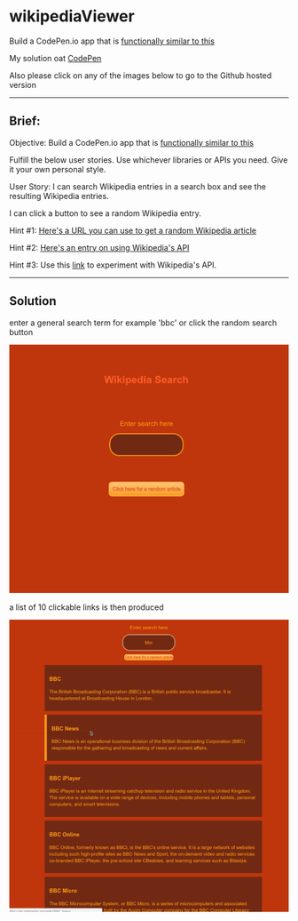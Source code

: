 # wikipediaViewer
Build a CodePen.io app that is [functionally similar to this](https://codepen.io/FreeCodeCamp/full/wGqEga/)

My solution oat [CodePen](http://codepen.io/tom_o/pen/pPZrqG)

Also please click on any of the images below to go to the Github hosted version


----

## Brief:

Objective: Build a CodePen.io app that is [functionally similar to this](https://codepen.io/FreeCodeCamp/full/wGqEga/)

Fulfill the below user stories. Use whichever libraries or APIs you need. Give it your own personal style.

User Story: 
I can search Wikipedia entries in a search box and see the resulting Wikipedia entries.

I can click a button to see a random Wikipedia entry.

Hint #1: [Here's a URL you can use to get a random Wikipedia article]( https://en.wikipedia.org/wiki/Special:Random)

Hint #2: [Here's an entry on using Wikipedia's API](https://www.mediawiki.org/wiki/API:Main_page)

Hint #3: Use this [link](https://en.wikipedia.org/wiki/Special:ApiSandbox#action=query&titles=Main%20Page&prop=revisions&rvprop=content&format=jsonfm) to experiment with Wikipedia's API.

----

## Solution
enter a general search term for example 'bbc' or click the random search button

<a href="https://appijumbo.github.io/wikipediaViewer/"><img src="./githubInfo/wikiview_1.png" width="600"></a>

a list of 10 clickable links is then produced

<a href="https://appijumbo.github.io/wikipediaViewer/"><img src="./githubInfo/wikiview_2.png" width="600"></a>


